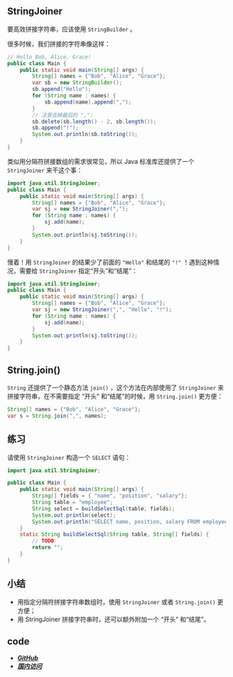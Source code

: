 ## StringJoiner

要高效拼接字符串，应该使用 `StringBuilder` 。

很多时候，我们拼接的字符串像这样：

```java
// Hello Bob, Alice, Grace!
public class Main {
    public static void main(String[] args) {
        String[] names = {"Bob", "Alice", "Grace"};
        var sb = new StringBuilder();
        sb.append("Hello");
        for (String name : names) {
            sb.append(name).append(",");
        }
        // 注意去掉最后的 ",":
        sb.delete(sb.length() - 2, sb.length());
        sb.append("!");
        System.out.println(sb.toString());
    }
}
```


类似用分隔符拼接数组的需求很常见，所以 Java 标准库还提供了一个 `StringJoiner` 来干这个事：

```java
import java.util.StringJoiner;
public class Main {
    public static void main(String[] args) {
        String[] names = {"Bob", "Alice", "Grace"};
        var sj = new StringJoiner(",");
        for (String name : names) {
            sj.add(name);
        }
        System.out.println(sj.toString());
    }
}
```


慢着！用 `StringJoiner` 的结果少了前面的 `"Hello"` 和结尾的 `"!"` ！遇到这种情况，需要给 `StringJoiner` 指定“开头”和“结尾”：


```java
import java.util.StringJoiner;
public class Main {
    public static void main(String[] args) {
        String[] names = {"Bob", "Alice", "Grace"};
        var sj = new StringJoiner(",", "Hello", "!");
        for (String name : names) {
            sj.add(name);
        }
        System.out.println(sj.toString());
    }
}
```


## String.join()


`String` 还提供了一个静态方法 `join()` ，这个方法在内部使用了 `StringJoiner` 来拼接字符串，在不需要指定 “开头” 和“结尾”的时候，用 `String.join()` 更方便：


```java
String[] names = {"Bob", "Alice", "Grace"};
var s = String.join(",", names);
```


## 练习


请使用 `StringJoiner` 构造一个 `SELECT` 语句：


```java
import java.util.StringJoiner;

public class Main {
    public static void main(String[] args) {
        String[] fields = { "name", "position", "salary"};
        String table = "employee";
        String select = buildSelectSql(table, fields);
        System.out.println(select);
        System.out.println("SELECT name, position, salary FROM employee".equals(select) ? "测试成功" : "测试失败");
    }
    static String buildSelectSql(String table, String[] fields) {
        // TODO:
        return "";
    }
}
```


## 小结

- 用指定分隔符拼接字符串数组时，使用 `StringJoiner` 或者 `String.join()` 更方便；
- 用 StringJoiner 拼接字符串时，还可以额外附加一个 “开头” 和“结尾”。


## code

- [***GitHub***](https://github.com/Lxzz24/Repo/tree/main/testCode/src/javase/test/.java)
- [***国内访问***](https://gitee.com/lxzz24/Repo/tree/main/testCode/src/javase/test/.java)


